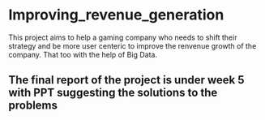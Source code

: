 # Improving_revenue_generation
This project aims to help a gaming company who needs to shift their strategy and be more user centeric to improve the renvenue growth of the company. That too with the help of Big Data.


## The final report of the project is under week 5 with PPT suggesting the solutions to the problems

